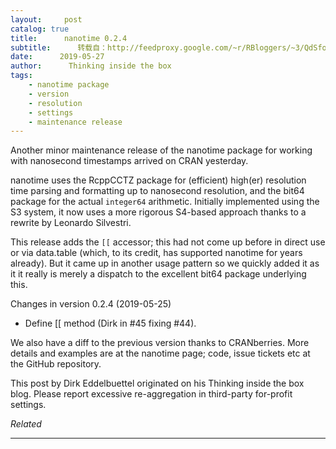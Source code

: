 ```yaml
---
layout:     post
catalog: true
title:      nanotime 0.2.4
subtitle:      转载自：http://feedproxy.google.com/~r/RBloggers/~3/QdSfo3ZLH1E/
date:      2019-05-27
author:      Thinking inside the box
tags:
    - nanotime package
    - version
    - resolution
    - settings
    - maintenance release
---
```







Another minor maintenance release of the nanotime package for working with nanosecond timestamps arrived on CRAN yesterday.

nanotime uses the RcppCCTZ package for (efficient) high(er) resolution time parsing and formatting up to nanosecond resolution, and the bit64 package for the actual `integer64` arithmetic. Initially implemented using the S3 system, it now uses a more rigorous S4-based approach thanks to a rewrite by Leonardo Silvestri.

This release adds the `[[` accessor; this had not come up before in direct use or via data.table (which, to its credit, has supported nanotime for years already). But it came up in another usage pattern so we quickly added it as it it really is merely a dispatch to the excellent bit64 package underlying this.

> 
Changes in version 0.2.4 (2019-05-25)

- Define [[ method (Dirk in #45 fixing #44).



We also have a diff to the previous version thanks to CRANberries. More details and examples are at the nanotime page; code, issue tickets etc at the GitHub repository.


This post by Dirk Eddelbuettel originated on his Thinking inside the box blog. Please report excessive re-aggregation in third-party for-profit settings.




*Related*








---
